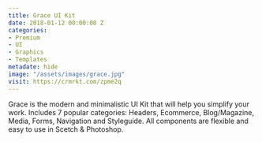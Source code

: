 ```yaml
---
title: Grace UI Kit
date: 2018-01-12 00:00:00 Z
categories:
- Premium
- UI
- Graphics
- Templates
metadate: hide
image: "/assets/images/grace.jpg"
visit: https://crmrkt.com/zpme2q
---
```


Grace is the modern and minimalistic UI Kit that will help you simplify your work. Includes 7 popular categories: Headers, Ecommerce, Blog/Magazine, Media, Forms, Navigation and Styleguide. All components are flexible and easy to use in Scetch & Photoshop.